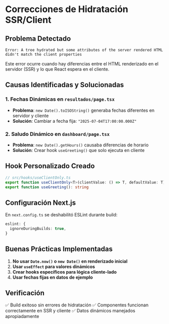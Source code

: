 # Correcciones de Hidratación SSR/Client

## Problema Detectado

```
Error: A tree hydrated but some attributes of the server rendered HTML didn't match the client properties
```

Este error ocurre cuando hay diferencias entre el HTML renderizado en el servidor (SSR) y lo que React espera en el cliente.

## Causas Identificadas y Solucionadas

### 1. **Fechas Dinámicas en `resultados/page.tsx`**
- **Problema**: `new Date().toISOString()` generaba fechas diferentes en servidor y cliente
- **Solución**: Cambiar a fecha fija: `"2025-07-04T17:00:00.000Z"`

### 2. **Saludo Dinámico en `dashboard/page.tsx`**
- **Problema**: `new Date().getHours()` causaba diferencias de horario
- **Solución**: Crear hook `useGreeting()` que solo ejecuta en cliente

## Hook Personalizado Creado

```typescript
// src/hooks/useClientOnly.ts
export function useClientOnly<T>(clientValue: () => T, defaultValue: T): T
export function useGreeting(): string
```

## Configuración Next.js

En `next.config.ts` se deshabilitó ESLint durante build:
```typescript
eslint: {
  ignoreDuringBuilds: true,
}
```

## Buenas Prácticas Implementadas

1. **No usar `Date.now()` o `new Date()` en renderizado inicial**
2. **Usar `useEffect` para valores dinámicos**
3. **Crear hooks específicos para lógica cliente-lado**
4. **Usar fechas fijas en datos de ejemplo**

## Verificación

✅ Build exitoso sin errores de hidratación
✅ Componentes funcionan correctamente en SSR y cliente
✅ Datos dinámicos manejados apropiadamente
